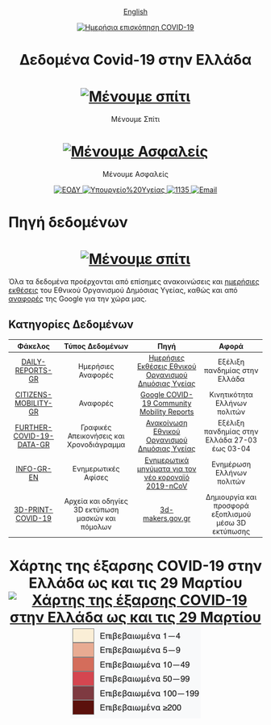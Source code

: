 <p align="center">
  <a href="https://github.com/estamos/COVID-19-GR-DATA/blob/master/README_EN.md">English</a>
</p>

<div align="center">
  <a href="https://covid19.gov.gr/covid19-live-analytics/">
    <img alt="Ημερήσια επισκόπηση COVID-19" src="https://img.shields.io/badge/Ημερήσια επισκόπηση-COVID%2019-blue.svg" />
  </a>
</div>


<h1 align="center">Δεδομένα Covid-19 στην Ελλάδα
<h1 align="center">
  <a href="https://menoumespiti.gr/" title="Μένουμε Σπίτι">
    <img alt="Μένουμε σπίτι" src="https://menoumespiti.gr/wp-content/uploads/2020/03/menoume_spiti-600-600-plain.svg" width="164px" height="189px" />
  </a>
  <br />
</h1>
<p align="center">
  Μένουμε Σπίτι
</p>


<h1 align="center">
  <a href="https://menoumespiti.gr/" title="Μένουμε Ασφαλείς">
    <img alt="Μένουμε Ασφαλείς" src="https://menoumespiti.gr/wp-content/uploads/2020/04/social-menoume-asfaleis-1536x864.png" width="768x" height="432px" />
  </a>
  <br />
</h1>
<p align="center">
  Μένουμε Ασφαλείς
</p>



<div align="center">
  <a href="https://eody.gov.gr/">
    <img alt="ΕΟΔΥ" src="https://img.shields.io/badge/ΕΟΔΥ-blue.svg" />
  </a>
  <a href="https://www.moh.gov.gr/">
    <img alt="Υπουργείο%20Υγείας" src="https://img.shields.io/badge/Υπουργείο%20Υγείας-orange.svg" />
  </a>
  <a href="tel:1135">
    <img alt="1135" src="https://img.shields.io/badge/1135-green.svg" />
  </a>  
  <a href="mailto:info@eody.gov.gr">
    <img alt="Email" src="https://img.shields.io/badge/info@eody.gov.gr-red.svg" />
  </a>
</div>

# Πηγή δεδομένων
<h1 align="center">
  <a href="https://eody.gov.gr/" title="Εθνικός Οργανισμός Δημόσιας Υγείας">
    <img alt="Μένουμε σπίτι" src="https://eody.gov.gr/wp-content/themes/egritosTpl/images/eody-el.png" width="164px" height="189px" />
  </a>
</h1>

Όλα τα δεδομένα προέρχονται από επίσημες ανακοινώσεις και [ημερήσιες εκθέσεις](https://eody.gov.gr/epidimiologika-statistika-dedomena/imerisies-ektheseis-covid-19/) του Εθνικού Οργανισμού Δημόσιας Υγείας, καθώς και από [αναφορές](https://www.google.com/covid19/mobility/) της Google για την χώρα μας.

## Κατηγορίες Δεδομένων

Φάκελος | Τύπος Δεδομένων | Πηγή | Αφορά
:------:|:--------:|:--------:|:--------:|
[DAILY-REPORTS-GR](https://github.com/estamos/COVID-19-GR-DATA/tree/master/DAILY-REPORTS-GR) | Ημερήσιες Αναφορές | [Ημερήσιες Εκθέσεις Εθνικού Οργανισμού Δημόσιας Υγείας](https://eody.gov.gr/epidimiologika-statistika-dedomena/imerisies-ektheseis-covid-19/) | Εξέλιξη πανδημίας στην Ελλάδα
[CITIZENS-MOBILITY-GR](https://github.com/estamos/COVID-19-GR-DATA/tree/master/CITIZENS-MOBILITY-GR) | Αναφορές | [Google COVID-19 Community Mobility Reports](https://www.google.com/covid19/mobility/) | Κινητικότητα Ελλήνων πολιτών
[FURTHER-COVID-19-DATA-GR](https://github.com/estamos/COVID-19-GR-DATA/tree/master/FURTHER-COVID-19-DATA-GR) | Γραφικές Απεικονήσεις και Χρονοδιάγραμμα | [Ανακοίνωση Εθνικού Οργανισμού Δημόσιας Υγείας](https://eody.gov.gr/en/further-covid-19-data-from-greece/) | Εξέλιξη πανδημίας στην Ελλάδα 27-03 έως 03-04
[INFO-GR-EN](https://github.com/estamos/COVID-19-GR-DATA/tree/master/INFO-GR-EN) | Ενημερωτικές Αφίσες | [Ενημερωτικά μηνύματα για τον νέο κοροναϊό 2019-nCoV](https://eody.gov.gr/enimerotika-minymata-gia-ton-neo-koronaio-2019-ncov/) | Ενημέρωση Ελλήνων πολιτών
[3D-PRINT-COVID-19](https://github.com/estamos/COVID-19-GR-DATA/tree/master/3D-PRINT-COVID-19) | Αρχεία και οδηγίες 3D εκτύπωση μασκών και πόμολων | [3d-makers.gov.gr](https://3d-makers.gov.gr/) | Δημιουργία και προσφορά εξοπλισμού μέσω 3D εκτύπωσης

<h1 align="center">Χάρτης της έξαρσης COVID-19 στην Ελλάδα ως και τις 29 Μαρτίου
  <a href="https://el.wikipedia.org/wiki/%CE%A0%CE%B1%CE%BD%CE%B4%CE%B7%CE%BC%CE%AF%CE%B1_%CF%84%CE%BF%CF%85_%CE%BA%CE%BF%CF%81%CE%BF%CE%BD%CE%BF%CF%8A%CE%BF%CF%8D_%CF%83%CF%84%CE%B7%CE%BD_%CE%95%CE%BB%CE%BB%CE%AC%CE%B4%CE%B1_%CF%84%CE%BF_2020" title="Χάρτης της έξαρσης COVID-19 στην Ελλάδα ως και τις 29 Μαρτίου">
    <img alt="Χάρτης της έξαρσης COVID-19 στην Ελλάδα ως και τις 29 Μαρτίου" src="https://upload.wikimedia.org/wikipedia/commons/thumb/7/79/COVID-19_Outbreak_Cases_in_Greece_per_regional_unit_%28prefecture%29.svg/2498px-COVID-19_Outbreak_Cases_in_Greece_per_regional_unit_%28prefecture%29.svg.png" />
    <img alt="Χάρτης της έξαρσης COVID-19 στην Ελλάδα ως και τις 29 Μαρτίου" src="https://raw.githubusercontent.com/estamos/COVID-19-GR-DATA/master/FURTHER-COVID-19-DATA-GR/COVID-19_Outbreak_Cases_in_Greece_per_regional_unit.png" width="258px" height="183px"/>    
  </a>
  <br />
</h1>


